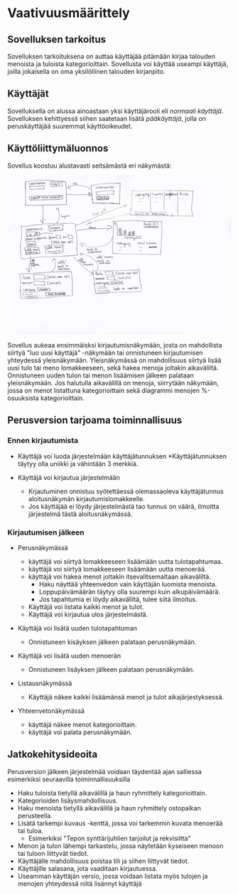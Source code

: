 # Vaativuusmäärittely

## Sovelluksen tarkoitus

Sovelluksen tarkoituksena on auttaa käyttäjää pitämään kirjaa talouden menoista
ja tuloista kategorioittain. Sovellusta voi käyttää useampi käyttäjä, 
joilla jokaisella on oma yksilöllinen talouden kirjanpito.

## Käyttäjät

Sovelluksella on alussa ainoastaan yksi käyttäjärooli eli _normaali käyttäjä_.
Sovelluksen kehittyessä siihen saatetaan lisätä _pääkäyttäjä_, jolla on 
peruskäyttäjää suuremmat käyttöoikeudet.

## Käyttöliittymäluonnos

Sovellus koostuu alustavasti seitsämästä eri näkymästä:

![Sovellusnäkymä](kayttoliittymaluonnos.jpg)

Sovellus aukeaa ensimmäisksi kirjautumisnäkymään, josta on mahdollista siirtyä
"luo uusi käyttäjä" -näkymään tai onnistuneen kirjautumisen yhteydessä 
yleisnäkymään. Yleisnäkymässä on mahdollisuus siirtyä lisää uusi tulo tai 
meno lomakkeeseen,
 sekä hakea menoja joltakin aikaväliltä. Onnistuneen uuden tulon tai menon lisäämisen jälkeen palataan yleisnäkymään.
 Jos halutulla aikavälillä on menoja, siirrytään näkymään, jossa on  menot listattuna kategorioittain sekä diagrammi
menojen %-osuuksista kategorioittain. 

## Perusversion tarjoama toiminnallisuus

### Ennen kirjautumista

* Käyttäjä voi luoda järjestelmään käyttäjätunnuksen
  *Käyttäjätunnuksen täytyy olla uniikki ja vähintään 3 merkkiä.

* Käyttäjä voi kirjautua järjestelmään
  * Krjautuminen onnistuu syötettäessä olemassaoleva käyttäjätunnus aloitusnäkymän kirjautumislomakkeelle.
  * Jos käyttäjää ei löydy järjestelmästä tao tunnus on väärä, ilmoitta järjestelmä tästä aloitusnäkymässä.

### Kirjautumisen jälkeen

* Perusnäkymässä

  * käyttäjä voi siirtyä lomakkeeseen lisäämään uutta tulotapahtumaa.
  * käyttäjä voi siirtyä lomakkeeseen lisäämään uutta menoerää.
  * käyttäjä voi hakea menot joltakin itsevalitsemaltaan aikaväliltä.
    * Haku näyttää yhteenvedon vain käyttäjän luomista menoista.
    * Loppupäivämäärän täytyy olla suurempi kuin alkupäivämäärä.
    * Jos tapahtumia ei löydy aikaväliltä, tulee siitä ilmoitus. 
  * Käyttäjä voi listata kaikki menot ja tulot.
  * Käyttäjä voi kirjautua ulos järjestelmästä.

* Käyttäjä voi lisätä uuden tulotapahtuman
  * Onnistuneen kisäyksen jälkeen palataan perusnäkymään.

* Käyttäjä voi lisätä uuden menoerän
  * Onnistuneen lisäyksen jälkeen palataan perusnäkymään.

* Listausnäkymässä 
  * Käyttäjä näkee kaikki lisäämänsä menot ja tulot aikajärjestyksessä. 
  
* Yhteenvetonäkymässä
  * käyttäjä näkee menot kategorioittain.
  * käyttäjä voi palata perusnäkymään.



## Jatkokehitysideoita

Perusversion jälkeen järjestelmää voidaan täydentää ajan salliessa esimerkiksi seuraavilla toiminnallisuuksilla
 * Haku tuloista tietyllä aikavälillä ja haun ryhmittely kategorioittain.
 * Kategorioiden lisäysmahdollisuus.
 * Haku menoista tietyllä aikavälillä ja haun ryhmittely ostopaikan perusteella.
 * Lisätä tarkempi kuvaus -kenttä, jossa voi tarkemmin kuvata menoerää tai tuloa.
    * Esimerkiksi "Tepon synttärijuhlien tarjoilut ja rekvisiitta"
 * Menon ja tulon lähempi tarkastelu, jossa näytetään kyseiseen menoon tai tuloon liittyvät tiedot.
 * Käyttäjälle mahdollisuus poistaa tili ja siihen liittyvät tiedot. 
 * Käyttäjille salasana, jota vaaditaan kirjautuessa.
 * Useamman käyttäjän versio, jossa voidaan listata myös tulojen ja menojen yhteydessä niitä lisännyt käyttäjä
